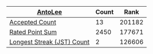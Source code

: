 | [AntoLee](https://atcoder.jp/users/AntoLee) | Count | Rank |
|-----------|-------|------|
| [Accepted Count](https://kenkoooo.com/atcoder/atcoder-api/v3/user/ac_rank?user=AntoLee) | 13 | 201182 |
| [Rated Point Sum](https://kenkoooo.com/atcoder/atcoder-api/v3/user/rated_point_sum_rank?user=AntoLee) | 2450 | 177671 |
| [Longest Streak (JST) Count](https://kenkoooo.com/atcoder/atcoder-api/v3/user/streak_rank?user=AntoLee) | 2 | 126606 |
